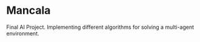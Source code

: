 # Mancala
Final AI Project. Implementing different algorithms for solving a multi-agent environment.
